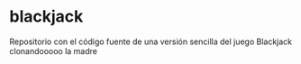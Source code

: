 # blackjack
Repositorio con el código fuente de una versión sencilla del juego Blackjack
clonandooooo la madre
